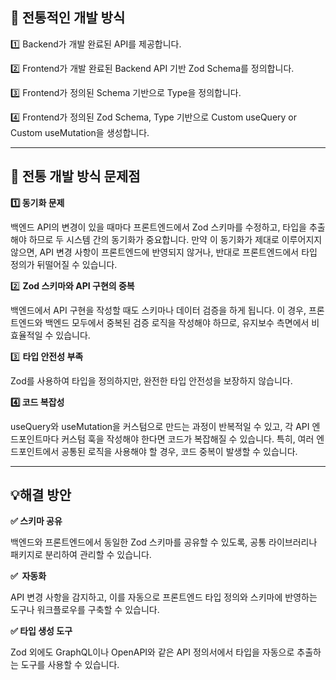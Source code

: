 ## 🚨 전통적인 개발 방식

1️⃣ Backend가 개발 완료된 API를 제공합니다.

2️⃣ Frontend가 개발 완료된 Backend API 기반 Zod Schema를 정의합니다.

3️⃣ Frontend가 정의된 Schema 기반으로 Type을 정의합니다.

4️⃣ Frontend가 정의된 Zod Schema, Type 기반으로 Custom useQuery or Custom useMutation을 생성합니다.

---

## 🚨 전통 개발 방식 문제점

**1️⃣ 동기화 문제**

백엔드 API의 변경이 있을 때마다 프론트엔드에서 Zod 스키마를 수정하고, 타입을 추출해야 하므로 두 시스템 간의 동기화가 중요합니다. 만약 이 동기화가 제대로 이루어지지 않으면, API 변경 사항이 프론트엔드에 반영되지 않거나, 반대로 프론트엔드에서 타입 정의가 뒤떨어질 수 있습니다.

2️⃣ **Zod 스키마와 API 구현의 중복**

백엔드에서 API 구현을 작성할 때도 스키마나 데이터 검증을 하게 됩니다. 이 경우, 프론트엔드와 백엔드 모두에서 중복된 검증 로직을 작성해야 하므로, 유지보수 측면에서 비효율적일 수 있습니다.

3️⃣ **타입 안전성 부족**

Zod를 사용하여 타입을 정의하지만, 완전한 타입 안전성을 보장하지 않습니다.

**4️⃣ 코드 복잡성**

useQuery와 useMutation을 커스텀으로 만드는 과정이 반복적일 수 있고, 각 API 엔드포인트마다 커스텀 훅을 작성해야 한다면 코드가 복잡해질 수 있습니다. 특히, 여러 엔드포인트에서 공통된 로직을 사용해야 할 경우, 코드 중복이 발생할 수 있습니다.

---

## **💡해결 방안**

**✅ 스키마 공유**

백엔드와 프론트엔드에서 동일한 Zod 스키마를 공유할 수 있도록, 공통 라이브러리나 패키지로 분리하여 관리할 수 있습니다.

**✅  자동화**

API 변경 사항을 감지하고, 이를 자동으로 프론트엔드 타입 정의와 스키마에 반영하는 도구나 워크플로우를 구축할 수 있습니다.

**✅ 타입 생성 도구**

Zod 외에도 GraphQL이나 OpenAPI와 같은 API 정의서에서 타입을 자동으로 추출하는 도구를 사용할 수 있습니다.